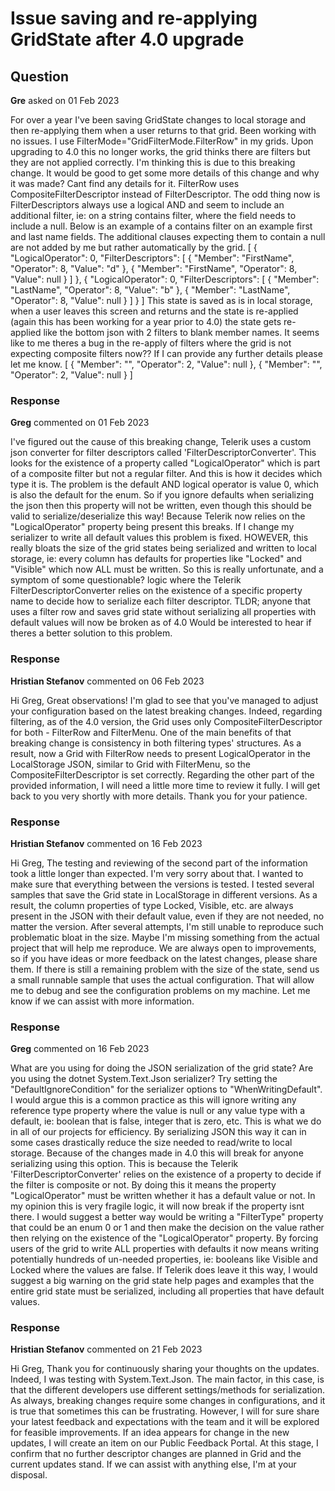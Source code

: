 # Issue saving and re-applying GridState after 4.0 upgrade

## Question

**Gre** asked on 01 Feb 2023

For over a year I've been saving GridState changes to local storage and then re-applying them when a user returns to that grid. Been working with no issues. I use FilterMode="GridFilterMode.FilterRow" in my grids. Upon upgrading to 4.0 this no longer works, the grid thinks there are filters but they are not applied correctly. I'm thinking this is due to this breaking change. It would be good to get some more details of this change and why it was made? Cant find any details for it. FilterRow uses CompositeFilterDescriptor instead of FilterDescriptor. The odd thing now is FilterDescriptors always use a logical AND and seem to include an additional filter, ie: on a string contains filter, where the field needs to include a null. Below is an example of a contains filter on an example first and last name fields. The additional clauses expecting them to contain a null are not added by me but rather automatically by the grid. [
{
"LogicalOperator": 0,
"FilterDescriptors": [
{
"Member": "FirstName",
"Operator": 8,
"Value": "d"
},
{
"Member": "FirstName",
"Operator": 8,
"Value": null
}
]
},
{
"LogicalOperator": 0,
"FilterDescriptors": [
{
"Member": "LastName",
"Operator": 8,
"Value": "b"
},
{
"Member": "LastName",
"Operator": 8,
"Value": null
}
]
}
] This state is saved as is in local storage, when a user leaves this screen and returns and the state is re-applied (again this has been working for a year prior to 4.0) the state gets re-applied like the bottom json with 2 filters to blank member names. It seems like to me theres a bug in the re-apply of filters where the grid is not expecting composite filters now?? If I can provide any further details please let me know. [
{
"Member": "",
"Operator": 2,
"Value": null
},
{
"Member": "",
"Operator": 2,
"Value": null
}
]

### Response

**Greg** commented on 01 Feb 2023

I've figured out the cause of this breaking change, Telerik uses a custom json converter for filter descriptors called 'FilterDescriptorConverter'. This looks for the existence of a property called "LogicalOperator" which is part of a composite filter but not a regular filter. And this is how it decides which type it is. The problem is the default AND logical operator is value 0, which is also the default for the enum. So if you ignore defaults when serializing the json then this property will not be written, even though this should be valid to serialize/deserialize this way! Because Telerik now relies on the "LogicalOperator" property being present this breaks. If I change my serializer to write all default values this problem is fixed. HOWEVER, this really bloats the size of the grid states being serialized and written to local storage, ie: every column has defaults for properties like "Locked" and "Visible" which now ALL must be written. So this is really unfortunate, and a symptom of some questionable? logic where the Telerik FilterDescriptorConverter relies on the existence of a specific property name to decide how to serialize each filter descriptor. TLDR; anyone that uses a filter row and saves grid state without serializing all properties with default values will now be broken as of 4.0 Would be interested to hear if theres a better solution to this problem.

### Response

**Hristian Stefanov** commented on 06 Feb 2023

Hi Greg, Great observations! I'm glad to see that you've managed to adjust your configuration based on the latest breaking changes. Indeed, regarding filtering, as of the 4.0 version, the Grid uses only CompositeFilterDescriptor for both - FilterRow and FilterMenu. One of the main benefits of that breaking change is consistency in both filtering types' structures. As a result, now a Grid with FilterRow needs to present LogicalOperator in the LocalStorage JSON, similar to Grid with FilterMenu, so the CompositeFilterDescriptor is set correctly. Regarding the other part of the provided information, I will need a little more time to review it fully. I will get back to you very shortly with more details. Thank you for your patience.

### Response

**Hristian Stefanov** commented on 16 Feb 2023

Hi Greg, The testing and reviewing of the second part of the information took a little longer than expected. I'm very sorry about that. I wanted to make sure that everything between the versions is tested. I tested several samples that save the Grid state in LocalStorage in different versions. As a result, the column properties of type Locked, Visible, etc. are always present in the JSON with their default value, even if they are not needed, no matter the version. After several attempts, I'm still unable to reproduce such problematic bloat in the size. Maybe I'm missing something from the actual project that will help me reproduce. We are always open to improvements, so if you have ideas or more feedback on the latest changes, please share them. If there is still a remaining problem with the size of the state, send us a small runnable sample that uses the actual configuration. That will allow me to debug and see the configuration problems on my machine. Let me know if we can assist with more information.

### Response

**Greg** commented on 16 Feb 2023

What are you using for doing the JSON serialization of the grid state? Are you using the dotnet System.Text.Json serializer? Try setting the "DefaultIgnoreCondition" for the serializer options to "WhenWritingDefault". I would argue this is a common practice as this will ignore writing any reference type property where the value is null or any value type with a default, ie: boolean that is false, integer that is zero, etc. This is what we do in all of our projects for efficiency. By serializing JSON this way it can in some cases drastically reduce the size needed to read/write to local storage. Because of the changes made in 4.0 this will break for anyone serializing using this option. This is because the Telerik 'FilterDescriptorConverter' relies on the existence of a property to decide if the filter is composite or not. By doing this it means the property "LogicalOperator" must be written whether it has a default value or not. In my opinion this is very fragile logic, it will now break if the property isnt there. I would suggest a better way would be writing a "FilterType" property that could be an enum 0 or 1 and then make the decision on the value rather then relying on the existence of the "LogicalOperator" property. By forcing users of the grid to write ALL properties with defaults it now means writing potentially hundreds of un-needed properties, ie: booleans like Visible and Locked where the values are false. If Telerik does leave it this way, I would suggest a big warning on the grid state help pages and examples that the entire grid state must be serialized, including all properties that have default values.

### Response

**Hristian Stefanov** commented on 21 Feb 2023

Hi Greg, Thank you for continuously sharing your thoughts on the updates. Indeed, I was testing with System.Text.Json. The main factor, in this case, is that the different developers use different settings/methods for serialization. As always, breaking changes require some changes in configurations, and it is true that sometimes this can be frustrating. However, I will for sure share your latest feedback and expectations with the team and it will be explored for feasible improvements. If an idea appears for change in the new updates, I will create an item on our Public Feedback Portal. At this stage, I confirm that no further descriptor changes are planned in Grid and the current updates stand. If we can assist with anything else, I'm at your disposal.

